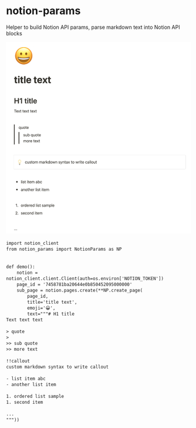 # notion-params
Helper to build Notion API params, parse markdown text into Notion API blocks

![](https://raw.githubusercontent.com/zhaowb/notion-params/main/screenshots/Demo-README.png)

```
import notion_client
from notion_params import NotionParams as NP


def demo():
    notion = notion_client.client.Client(auth=os.environ['NOTION_TOKEN'])
    page_id = '7458781ba20644e0b850452095000000'
    sub_page = notion.pages.create(**NP.create_page(
        page_id,
        title='title text',
        emoji='😀',
        text="""# H1 title
Text text text

> quote
>
>> sub quote
>> more text

!!callout
custom markdown syntax to write callout

- list item abc
- another list item

1. ordered list sample
1. second item

...
"""))
```

